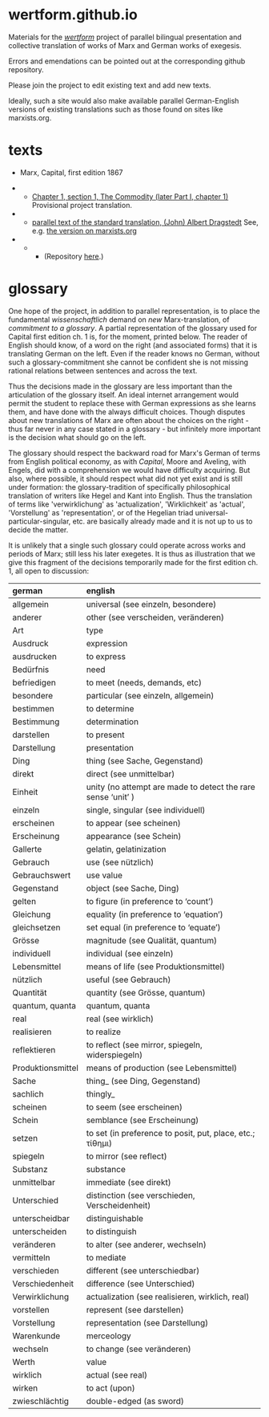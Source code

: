 # wertform.github.io

Materials for the [*wertform*](https://github.com/wertform) project of parallel bilingual presentation and collective translation of works of Marx and German works of exegesis.  

Errors and emendations can be pointed out at the corresponding github repository.

Please join the project to edit existing text and add new texts. 

Ideally, such a site would also make available parallel German-English versions of existing translations such as those found on sites like marxists.org.  

# texts

- Marx, Capital, first edition 1867

- - [Chapter 1, section 1, The Commodity (later Part I, chapter 1)](texts/capital.html) Provisional project translation.
- - [parallel text of the standard translation, (John) Albert Dragstedt](texts/dragstedt.html) See, e.g. [the version on marxists.org](https://www.marxists.org/archive/marx/works/1867-c1/commodity.htm)

- - - (Repository [here](https://github.com/wertform/capital).)

# glossary

One hope of the project, in addition to parallel representation, is to place the fundamental *wissenschaftlich* demand on *new* Marx-translation, of *commitment to a glossary*. A partial representation of the glossary used for Capital first edition ch. 1 is, for the moment, printed below. The reader of English should know, of a word on the right (and associated forms) that it is translating German on the left. Even if the reader knows no German, without such a glossary-commitment she cannot be confident she is not missing rational relations between sentences and across the text. 

Thus the decisions made in the glossary are less important than the articulation of the glossary itself. An ideal internet arrangement would permit the student to replace these with German expressions as she learns them, and have done with the always difficult choices. Though disputes about new translations of Marx are often about the choices on the right - thus far never in any case stated in a glossary - but infinitely more important is the decision what should go on the left. 

The glossary should respect the backward road for Marx's German of terms from English political economy, as with *Capital*, Moore and Aveling, with Engels, did with a comprehension we would have difficulty acquiring. But also, where possible, it should respect what did not yet exist and is still under formation: the glossary-tradition of specifically philosophical translation of writers like Hegel and Kant into English. Thus the translation of terms like 'verwirklichung' as 'actualization', 'Wirklichkeit' as 'actual', 'Vorstellung' as 'representation', or of the Hegelian triad universal-particular-singular, etc. are basically already made and it is not up to us to decide the matter.  

It is unlikely that a single such glossary could operate across works and periods of Marx; still less his later exegetes.  It is thus as illustration that we give this fragment of the decisions temporarily made for the first edition ch. 1, all open to discussion:

| german | english |
|:---|:---|
| allgemein | universal (see einzeln, besondere) |
| anderer | other (see verscheiden, veränderen) |
| Art | type |
| Ausdruck | expression |
| ausdrucken | to express |
| Bedürfnis | need |
| befriedigen | to meet (needs, demands, etc) |
| besondere | particular (see einzeln, allgemein) |
| bestimmen | to determine |
| Bestimmung | determination |
| darstellen | to present |
| Darstellung | presentation |
| Ding | thing (see Sache, Gegenstand) |
| direkt | direct (see unmittelbar) |
| Einheit | unity (no attempt are made to detect the rare sense ‘unit’ ) |
| einzeln | single, singular (see individuell) |
| erscheinen | to appear (see scheinen) |
| Erscheinung | appearance (see Schein) |
| Gallerte | gelatin, gelatinization |
| Gebrauch | use (see nützlich) |
| Gebrauchswert | use value |
| Gegenstand | object (see Sache, Ding) |
| gelten | to figure (in preference to ‘count’) |
| Gleichung | equality (in preference to ‘equation’) |
| gleichsetzen | set equal (in preference to ‘equate’) |
| Grösse | magnitude (see Qualität, quantum) |
| individuell | individual (see einzeln) |
| Lebensmittel | means of life (see Produktionsmittel) |
| nützlich | useful (see Gebrauch) |
| Quantität | quantity (see Grösse, quantum) |
| quantum, quanta | quantum, quanta |
| real | real (see wirklich) |
| realisieren | to realize |
| reflektieren | to reflect (see mirror, spiegeln, widerspiegeln) |
| Produktionsmittel | means of production (see Lebensmittel) |
| Sache | thing\_ (see Ding, Gegenstand) |
| sachlich | thingly\_ |
| scheinen | to seem (see erscheinen) |
| Schein | semblance (see Erscheinung) |
| setzen | to set (in preference to posit, put, place, etc.; τίθημι) |
| spiegeln | to mirror (see reflect) |
| Substanz | substance |
| unmittelbar | immediate (see direkt) |
| Unterschied | distinction (see verschieden, Verscheidenheit) |
| unterscheidbar | distinguishable |
| unterscheiden | to distinguish |
| veränderen | to alter (see anderer, wechseln) |
| vermitteln | to mediate |
| verschieden | different (see unterschiedbar) |
| Verschiedenheit | difference (see Unterschied) |
| Verwirklichung | actualization (see realisieren, wirklich, real) |
| vorstellen | represent (see darstellen) |
| Vorstellung | representation (see Darstellung) |
| Warenkunde | merceology |
| wechseln | to change (see veränderen) |
| Werth | value |
| wirklich | actual (see real) |
| wirken | to act (upon) |
| zwieschlächtig | double-edged (as sword) |
